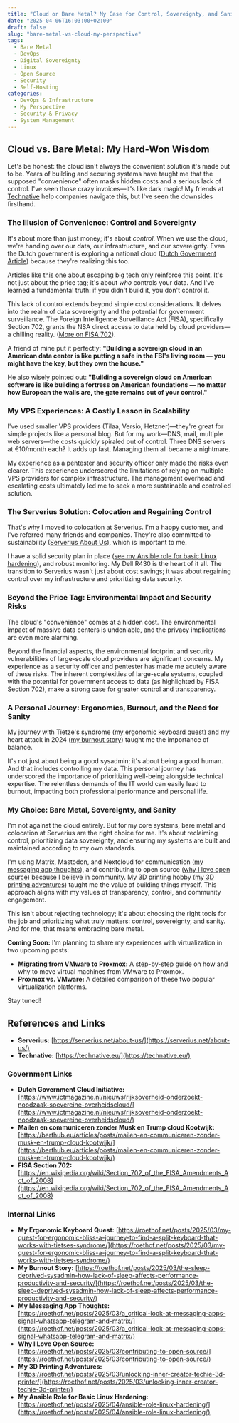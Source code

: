 ```yaml
---
title: "Cloud or Bare Metal? My Case for Control, Sovereignty, and Sanity"
date: "2025-04-06T16:03:00+02:00"
draft: false
slug: "bare-metal-vs-cloud-my-perspective"
tags:
  - Bare Metal
  - DevOps
  - Digital Sovereignty
  - Linux
  - Open Source
  - Security
  - Self-Hosting
categories:
  - DevOps & Infrastructure
  - My Perspective
  - Security & Privacy
  - System Management
---
```


## Cloud vs. Bare Metal: My Hard-Won Wisdom

Let's be honest: the cloud isn't always the convenient solution it's made out to be. Years of building and securing systems have taught me that the supposed "convenience" often masks hidden costs and a serious lack of control. I've seen those crazy invoices—it's like dark magic! My friends at [Technative](https://technative.eu/) help companies navigate this, but I've seen the downsides firsthand.

### The Illusion of Convenience: Control and Sovereignty

It's about more than just money; it's about *control*. When we use the cloud, we're handing over our data, our infrastructure, and our sovereignty. Even the Dutch government is exploring a national cloud ([Dutch Government Article](https://www.ictmagazine.nl/nieuws/rijksoverheid-onderzoekt-noodzaak-soevereine-overheidscloud/)) because they're realizing this too.

Articles like [this one](https://berthub.eu/articles/posts/mailen-en-communiceren-zonder-musk-en-trump-cloud-kootwijk/) about escaping big tech only reinforce this point. It's not just about the price tag; it's about *who* controls your data. And I've learned a fundamental truth: if you didn't build it, you don't control it.

This lack of control extends beyond simple cost considerations. It delves into the realm of data sovereignty and the potential for government surveillance. The Foreign Intelligence Surveillance Act (FISA), specifically Section 702, grants the NSA direct access to data held by cloud providers—a chilling reality. ([More on FISA 702](https://en.wikipedia.org/wiki/Section_702_of_the_FISA_Amendments_Act_of_2008)).

A friend of mine put it perfectly: **"Building a sovereign cloud in an American data center is like putting a safe in the FBI's living room — you might have the key, but they own the house."** 

He also wisely pointed out: **"Building a sovereign cloud on American software is like building a fortress on American foundations — no matter how European the walls are, the gate remains out of your control."**

### My VPS Experiences: A Costly Lesson in Scalability

I've used smaller VPS providers (Tilaa, Versio, Hetzner)—they're great for simple projects like a personal blog. But for my work—DNS, mail, multiple web servers—the costs quickly spiraled out of control. Three DNS servers at €10/month each? It adds up fast. Managing them all became a nightmare.

My experience as a pentester and security officer only made the risks even clearer. This experience underscored the limitations of relying on multiple VPS providers for complex infrastructure. The management overhead and escalating costs ultimately led me to seek a more sustainable and controlled solution.

### The Serverius Solution: Colocation and Regaining Control

That's why I moved to colocation at Serverius. I'm a happy customer, and I've referred many friends and companies. They're also committed to sustainability ([Serverius About Us](https://serverius.net/about-us/)), which is important to me.

I have a solid security plan in place ([see my Ansible role for basic Linux hardening](posts/2025/04/ansible-role-linux-hardening/)), and robust monitoring. My Dell R430 is the heart of it all. The transition to Serverius wasn't just about cost savings; it was about regaining control over my infrastructure and prioritizing data security.

### Beyond the Price Tag: Environmental Impact and Security Risks

The cloud's "convenience" comes at a hidden cost. The environmental impact of massive data centers is undeniable, and the privacy implications are even more alarming.

Beyond the financial aspects, the environmental footprint and security vulnerabilities of large-scale cloud providers are significant concerns. My experience as a security officer and pentester has made me acutely aware of these risks. The inherent complexities of large-scale systems, coupled with the potential for government access to data (as highlighted by FISA Section 702), make a strong case for greater control and transparency.

### A Personal Journey: Ergonomics, Burnout, and the Need for Sanity

My journey with Tietze's syndrome ([my ergonomic keyboard quest](posts/2025/03/my-quest-for-ergonomic-bliss-a-journey-to-find-a-split-keyboard-that-works-with-tietses-syndrome/)) and my heart attack in 2024 ([my burnout story](posts/2025/03/the-sleep-deprived-sysadmin-how-lack-of-sleep-affects-performance-productivity-and-security/)) taught me the importance of balance.

It's not just about being a good sysadmin; it's about being a good human. And that includes controlling my data. This personal journey has underscored the importance of prioritizing well-being alongside technical expertise. The relentless demands of the IT world can easily lead to burnout, impacting both professional performance and personal life.

### My Choice: Bare Metal, Sovereignty, and Sanity

I'm not against the cloud entirely. But for my core systems, bare metal and colocation at Serverius are the right choice for me. It's about reclaiming control, prioritizing data sovereignty, and ensuring my systems are built and maintained according to my own standards.

I'm using Matrix, Mastodon, and Nextcloud for communication ([my messaging app thoughts](posts/2025/03/a_critical-look-at-messaging-apps-signal-whatsapp-telegram-and-matrix/)), and contributing to open source ([why I love open source](posts/2025/03/contributing-to-open-source/)) because I believe in community. My 3D printing hobby ([my 3D printing adventures](posts/2025/03/unlocking-inner-creator-techie-3d-printer/)) taught me the value of building things myself. This approach aligns with my values of transparency, control, and community engagement.

This isn't about rejecting technology; it's about choosing the right tools for the job and prioritizing what truly matters: control, sovereignty, and sanity. And for me, that means embracing bare metal.

**Coming Soon:** I'm planning to share my experiences with virtualization in two upcoming posts:

*   **Migrating from VMware to Proxmox:** A step-by-step guide on how and why to move virtual machines from VMware to Proxmox.
*   **Proxmox vs. VMware:** A detailed comparison of these two popular virtualization platforms.

Stay tuned!

## References and Links

*   **Serverius:** [https://serverius.net/about-us/](https://serverius.net/about-us/)
*   **Technative:** [https://technative.eu/](https://technative.eu/)

### Government Links

*   **Dutch Government Cloud Initiative:** [https://www.ictmagazine.nl/nieuws/rijksoverheid-onderzoekt-noodzaak-soevereine-overheidscloud/](https://www.ictmagazine.nl/nieuws/rijksoverheid-onderzoekt-noodzaak-soevereine-overheidscloud/)
*   **Mailen en communiceren zonder Musk en Trump cloud Kootwijk:** [https://berthub.eu/articles/posts/mailen-en-communiceren-zonder-musk-en-trump-cloud-kootwijk/](https://berthub.eu/articles/posts/mailen-en-communiceren-zonder-musk-en-trump-cloud-kootwijk/)
*   **FISA Section 702:** [https://en.wikipedia.org/wiki/Section_702_of_the_FISA_Amendments_Act_of_2008](https://en.wikipedia.org/wiki/Section_702_of_the_FISA_Amendments_Act_of_2008)

### Internal Links

*   **My Ergonomic Keyboard Quest:** [https://roethof.net/posts/2025/03/my-quest-for-ergonomic-bliss-a-journey-to-find-a-split-keyboard-that-works-with-tietses-syndrome/](https://roethof.net/posts/2025/03/my-quest-for-ergonomic-bliss-a-journey-to-find-a-split-keyboard-that-works-with-tietses-syndrome/)
*   **My Burnout Story:** [https://roethof.net/posts/2025/03/the-sleep-deprived-sysadmin-how-lack-of-sleep-affects-performance-productivity-and-security/](https://roethof.net/posts/2025/03/the-sleep-deprived-sysadmin-how-lack-of-sleep-affects-performance-productivity-and-security/)
*   **My Messaging App Thoughts:** [https://roethof.net/posts/2025/03/a_critical-look-at-messaging-apps-signal-whatsapp-telegram-and-matrix/](https://roethof.net/posts/2025/03/a_critical-look-at-messaging-apps-signal-whatsapp-telegram-and-matrix/)
*   **Why I Love Open Source:** [https://roethof.net/posts/2025/03/contributing-to-open-source/](https://roethof.net/posts/2025/03/contributing-to-open-source/)
*   **My 3D Printing Adventures:** [https://roethof.net/posts/2025/03/unlocking-inner-creator-techie-3d-printer/](https://roethof.net/posts/2025/03/unlocking-inner-creator-techie-3d-printer/)
*   **My Ansible Role for Basic Linux Hardening:** [https://roethof.net/posts/2025/04/ansible-role-linux-hardening/](https://roethof.net/posts/2025/04/ansible-role-linux-hardening/)
